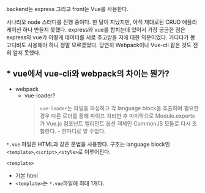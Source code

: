 backend는 express 그리고 front는 Vue를 사용한다.

시나리오
node 스터디를 진행 중이다. 한 달이 지났지만, 아직 제대로된 CRUD 애플리케이션 하나 만들지 못했다.
express와 vue를 합치는데 있어서 가장 궁금한 점은 express와 vue가 어떻게 데이터를 서로 주고받을 지에 대한 의문이었다. 거디다가 몽고디비도 사용해야 하니
정말 모르겠었다. 당연히 Webpack이나 Vue-cli 같은 것도 전혀 알지 못했다.

## * vue에서 vue-cli와 webpack의 차이는 뭔가?
* webpack
  * vue-loader?
    >  ```vue-loader```는 파일을 파싱하고 각 language block을 추출하며 필요한 경우 다른 로더를 통해 파이프 처리한 후 마지막으로           Module.exports가 Vue.js 컴포넌트 엘리먼트 옵션 객체인 CommonJS 모듈로 다시 조합한다. - 한마디로 알 수없다.
    
```*.vue``` 파일은 HTML과 같은 문법을 사용한다.
구조는 language block인 ```<template>```,```<script>```,```<style>```로 이루어진다.

```<template>```
* 기본 html
* ```<template>```는 ```*.vue```파일에 최대 1개다.

    
